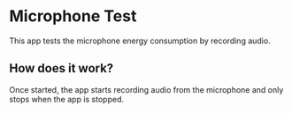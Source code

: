 # Microphone Test
This app tests the microphone energy consumption by recording audio.

## How does it work?
Once started, the app starts recording audio from the microphone and only stops when the app is stopped.
